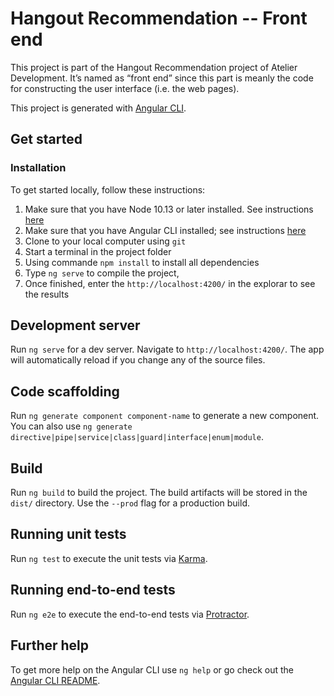 # Hangout Recommendation -- Front end

This project is part of the Hangout Recommendation project of Atelier Development. It’s named as “front end” since this part is meanly the code for constructing the user interface (i.e. the web pages).

This project is generated with [Angular CLI](https://github.com/angular/angular-cli/blob/master/README.md).

## Get started

### Installation
To get started locally, follow these instructions:

1. Make sure that you have Node 10.13 or later installed. See instructions [here](https://nodejs.org/en/download/)
1. Make sure that you have Angular CLI installed; see instructions [here](https://angular.io/guide/setup-local)
1. Clone to your local computer using `git`
1. Start a terminal in the project folder
1. Using commande `npm install` to install all dependencies
1. Type `ng serve` to compile the project, 
1. Once finished, enter the `http://localhost:4200/` in the explorar to see the results

## Development server

Run `ng serve` for a dev server. Navigate to `http://localhost:4200/`. The app will automatically reload if you change any of the source files.

## Code scaffolding

Run `ng generate component component-name` to generate a new component. You can also use `ng generate directive|pipe|service|class|guard|interface|enum|module`.

## Build

Run `ng build` to build the project. The build artifacts will be stored in the `dist/` directory. Use the `--prod` flag for a production build.

## Running unit tests

Run `ng test` to execute the unit tests via [Karma](https://karma-runner.github.io).

## Running end-to-end tests

Run `ng e2e` to execute the end-to-end tests via [Protractor](http://www.protractortest.org/).

## Further help

To get more help on the Angular CLI use `ng help` or go check out the [Angular CLI README](https://github.com/angular/angular-cli/blob/master/README.md).
